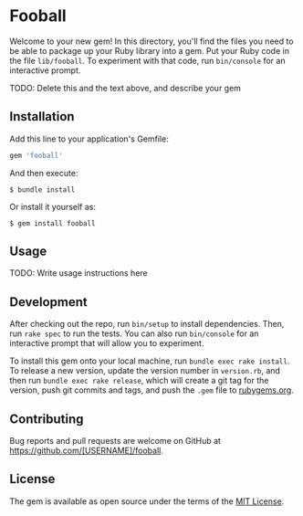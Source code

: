 # Fooball

Welcome to your new gem! In this directory, you'll find the files you need to be able to package up your Ruby library into a gem. Put your Ruby code in the file `lib/fooball`. To experiment with that code, run `bin/console` for an interactive prompt.

TODO: Delete this and the text above, and describe your gem

## Installation

Add this line to your application's Gemfile:

```ruby
gem 'fooball'
```

And then execute:

    $ bundle install

Or install it yourself as:

    $ gem install fooball

## Usage

TODO: Write usage instructions here

## Development

After checking out the repo, run `bin/setup` to install dependencies. Then, run `rake spec` to run the tests. You can also run `bin/console` for an interactive prompt that will allow you to experiment.

To install this gem onto your local machine, run `bundle exec rake install`. To release a new version, update the version number in `version.rb`, and then run `bundle exec rake release`, which will create a git tag for the version, push git commits and tags, and push the `.gem` file to [rubygems.org](https://rubygems.org).

## Contributing

Bug reports and pull requests are welcome on GitHub at https://github.com/[USERNAME]/fooball.


## License

The gem is available as open source under the terms of the [MIT License](https://opensource.org/licenses/MIT).
